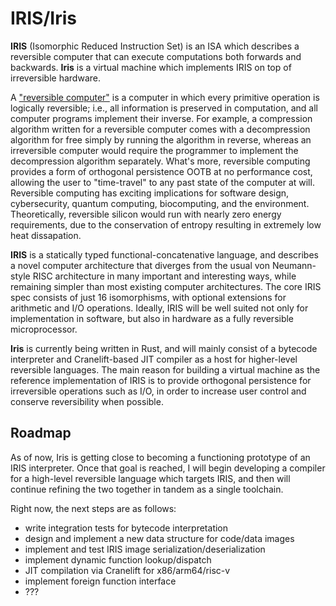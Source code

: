 # IRIS/Iris
**IRIS** (Isomorphic Reduced Instruction Set) is an ISA which describes a reversible computer that can execute computations both forwards and backwards. **Iris** is a virtual machine which implements IRIS on top of irreversible hardware.

A ["reversible computer"](https://en.wikipedia.org/wiki/Reversible_computing) is a computer in which every primitive operation is logically reversible; i.e., all information is preserved in computation, and all computer programs implement their inverse. For example, a compression algorithm written for a reversible computer comes with a decompression algorithm for free simply by running the algorithm in reverse, whereas an irreversible computer would require the programmer to implement the decompression algorithm separately. What's more, reversible computing provides a form of orthogonal persistence OOTB at no performance cost, allowing the user to "time-travel" to any past state of the computer at will. Reversible computing has exciting implications for software design, cybersecurity, quantum computing, biocomputing, and the environment. Theoretically, reversible silicon would run with nearly zero energy requirements, due to the conservation of entropy resulting in extremely low heat dissapation.

**IRIS** is a statically typed functional-concatenative language, and describes a novel computer architecture that diverges from the usual von Neumann-style RISC architecture in many important and interesting ways, while remaining simpler than most existing computer architectures. The core IRIS spec consists of just 16 isomorphisms, with optional extensions for arithmetic and I/O operations. Ideally, IRIS will be well suited not only for implementation in software, but also in hardware as a fully reversible microprocessor.

**Iris** is currently being written in Rust, and will mainly consist of a bytecode interpreter and Cranelift-based JIT compiler as a host for higher-level reversible languages. The main reason for building a virtual machine as the reference implementation of IRIS is to provide orthogonal persistence for irreversible operations such as I/O, in order to increase user control and conserve reversibility when possible.

## Roadmap
As of now, Iris is getting close to becoming a functioning prototype of an IRIS interpreter. Once that goal is reached, I will begin developing a compiler for a high-level reversible language which targets IRIS, and then will continue refining the two together in tandem as a single toolchain.

Right now, the next steps are as follows:
- write integration tests for bytecode interpretation
- design and implement a new data structure for code/data images
- implement and test IRIS image serialization/deserialization
- implement dynamic function lookup/dispatch
- JIT compilation via Cranelift for x86/arm64/risc-v
- implement foreign function interface
- ???
